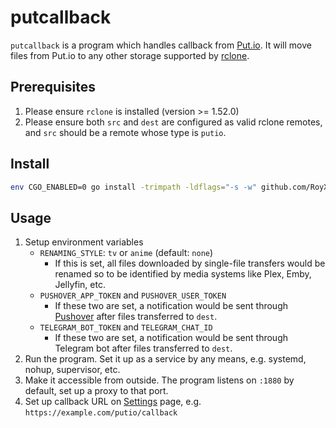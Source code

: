 # putcallback

`putcallback` is a program which handles callback from [Put.io](https://put.io/).
It will move files from Put.io to any other storage supported by [rclone](https://rclone.org/).  

## Prerequisites

1. Please ensure `rclone` is installed (version >= 1.52.0)
2. Please ensure both `src` and `dest` are configured as valid rclone remotes,
   and `src` should be a remote whose type is `putio`.

## Install

```sh
env CGO_ENABLED=0 go install -trimpath -ldflags="-s -w" github.com/RoyXiang/putcallback@latest
```

## Usage

1. Setup environment variables
   * `RENAMING_STYLE`: `tv` or `anime` (default: `none`)
     * If this is set, all files downloaded by single-file transfers
       would be renamed so to be identified by media systems like Plex, Emby, Jellyfin, etc.
   * `PUSHOVER_APP_TOKEN` and `PUSHOVER_USER_TOKEN`
     * If these two are set, a notification would be sent through [Pushover]() after files transferred to `dest`.
   * `TELEGRAM_BOT_TOKEN` and `TELEGRAM_CHAT_ID`
       * If these two are set, a notification would be sent through Telegram bot after files transferred to `dest`.
2. Run the program. Set it up as a service by any means, e.g. systemd, nohup, supervisor, etc.
3. Make it accessible from outside. The program listens on `:1880` by default, set up a proxy to that port.
4. Set up callback URL on [Settings](https://app.put.io/settings/preferences) page,
   e.g. `https://example.com/putio/callback`
